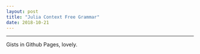 ```yaml
---
layout: post
title: "Julia Context Free Grammar"
date: 2018-10-21
---
```

----------------
Gists in Github Pages, lovely.  

<script src="https://gist.github.com/TestSubjector/6a407f9a4ba5996a1692c9b9f6c0eb84.js"></script>

